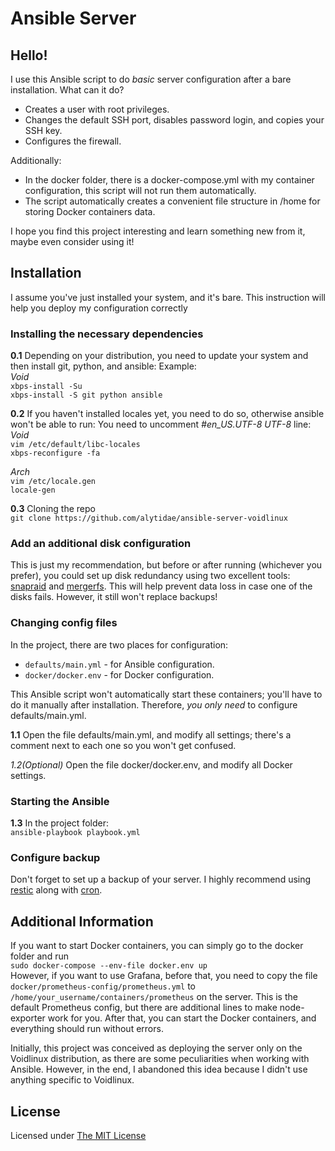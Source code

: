 # Ansible Server
## Hello! 
I use this Ansible script to do *basic* server configuration after a bare installation. What can it do?

* Creates a user with root privileges.
* Changes the default SSH port, disables password login, and copies your SSH key.
* Configures the firewall.

Additionally:

* In the docker folder, there is a docker-compose.yml with my container configuration, this script will not run them automatically.
* The script automatically creates a convenient file structure in /home for storing Docker containers data.

I hope you find this project interesting and learn something new from it, maybe even consider using it!

## Installation
I assume you've just installed your system, and it's bare. This instruction will help you deploy my configuration correctly

### Installing the necessary dependencies
**0.1** Depending on your distribution, you need to update your system and then install git, python, and ansible:
Example:\
*Void*\
`xbps-install -Su`\
`xbps-install -S git python ansible`

**0.2** If you haven't installed locales yet, you need to do so, otherwise ansible won't be able to run:
You need to uncomment *#en_US.UTF-8 UTF-8* line:\
*Void*\
`vim /etc/default/libc-locales`\
`xbps-reconfigure -fa`

*Arch*\
`vim /etc/locale.gen`\
`locale-gen`

**0.3** Cloning the repo\
`git clone https://github.com/alytidae/ansible-server-voidlinux`

### Add an additional disk configuration
This is just my recommendation, but before or after running (whichever you prefer), you could set
up disk redundancy using two excellent tools: [snapraid](https://www.snapraid.it/) and [mergerfs](https://github.com/trapexit/mergerfs). 
This will help prevent data loss in case one of the disks fails. However, it still won't replace backups!

### Changing config files
In the project, there are two places for configuration:

* `defaults/main.yml` - for Ansible configuration.
* `docker/docker.env` - for Docker configuration.

This Ansible script won't automatically start these containers; you'll have to do it manually after installation. Therefore, *you only need* to configure defaults/main.yml.

**1.1** Open the file defaults/main.yml, and modify all settings; there's a comment next to each one so you won't get confused.

*1.2(Optional)* Open the file docker/docker.env, and modify all Docker settings.

### Starting the Ansible
**1.3** In the project folder:\
`ansible-playbook playbook.yml`

### Configure backup
Don't forget to set up a backup of your server. I highly recommend using [restic](https://restic.net/) along with [cron](https://en.wikipedia.org/wiki/Cron).

## Additional Information

If you want to start Docker containers, you can simply go to the docker folder and run\
`sudo docker-compose --env-file docker.env up` \
However, if you want to use Grafana, before that, you need to copy the file 
`docker/prometheus-config/prometheus.yml` to `/home/your_username/containers/prometheus` on the server. 
This is the default Prometheus config, but there are additional lines to make node-exporter work for you. 
After that, you can start the Docker containers, and everything should run without errors.

Initially, this project was conceived as deploying the server only on the Voidlinux
distribution, as there are some peculiarities when working with Ansible. 
However, in the end, I abandoned this idea because I didn't use anything specific to Voidlinux.

## License
Licensed under [The MIT License](https://opensource.org/license/mit/)
